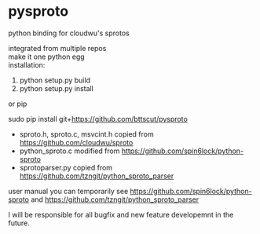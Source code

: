 # pysproto
python binding for cloudwu's sprotos

integrated from multiple repos<br>
make it one python egg<br>
installation:

1. python setup.py build
2. python setup.py install

or pip

sudo pip install git+https://github.com/bttscut/pysproto

- sproto.h, sproto.c, msvcint.h copied from https://github.com/cloudwu/sproto
- python_sproto.c modified from https://github.com/spin6lock/python-sproto
- sprotoparser.py copied from https://github.com/tzngit/python_sproto_parser

user manual you can temporarily see https://github.com/spin6lock/python-sproto and https://github.com/tzngit/python_sproto_parser

I will be responsible for all bugfix and new feature developemnt in the future. 
